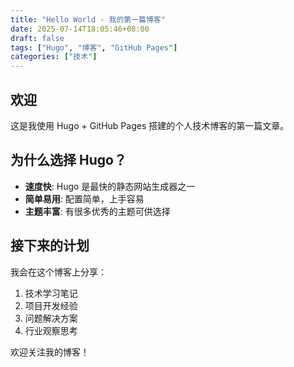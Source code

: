 ```yaml
---
title: "Hello World - 我的第一篇博客"
date: 2025-07-14T18:05:46+08:00
draft: false
tags: ["Hugo", "博客", "GitHub Pages"]
categories: ["技术"]
---
```


## 欢迎

这是我使用 Hugo + GitHub Pages 搭建的个人技术博客的第一篇文章。

## 为什么选择 Hugo？

- **速度快**: Hugo 是最快的静态网站生成器之一
- **简单易用**: 配置简单，上手容易
- **主题丰富**: 有很多优秀的主题可供选择

## 接下来的计划

我会在这个博客上分享：
1. 技术学习笔记
2. 项目开发经验
3. 问题解决方案
4. 行业观察思考

欢迎关注我的博客！
